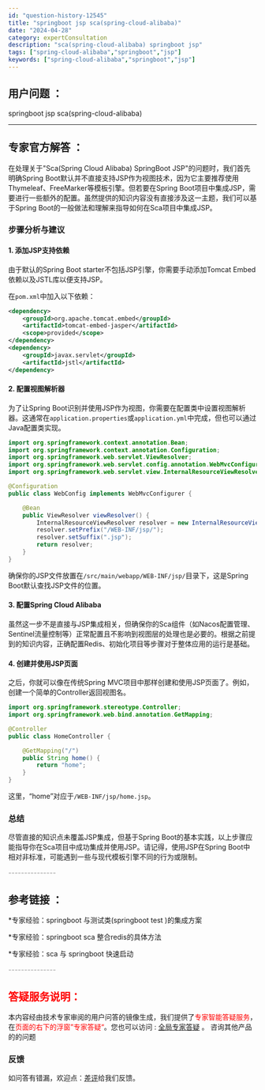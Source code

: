 ```yaml
---
id: "question-history-12545"
title: "springboot jsp sca(spring-cloud-alibaba)"
date: "2024-04-28"
category: expertConsultation
description: "sca(spring-cloud-alibaba) springboot jsp"
tags: ["spring-cloud-alibaba","springboot","jsp"]
keywords: ["spring-cloud-alibaba","springboot","jsp"]
---
```


## 用户问题 ： 
 springboot jsp sca(spring-cloud-alibaba) 

---------------
## 专家官方解答 ：

在处理关于"Sca(Spring Cloud Alibaba) SpringBoot JSP"的问题时，我们首先明确Spring Boot默认并不直接支持JSP作为视图技术，因为它主要推荐使用Thymeleaf、FreeMarker等模板引擎。但若要在Spring Boot项目中集成JSP，需要进行一些额外的配置。虽然提供的知识内容没有直接涉及这一主题，我们可以基于Spring Boot的一般做法和理解来指导如何在Sca项目中集成JSP。

### 步骤分析与建议

#### 1. 添加JSP支持依赖
由于默认的Spring Boot starter不包括JSP引擎，你需要手动添加Tomcat Embed依赖以及JSTL库以便支持JSP。

在`pom.xml`中加入以下依赖：
```xml
<dependency>
    <groupId>org.apache.tomcat.embed</groupId>
    <artifactId>tomcat-embed-jasper</artifactId>
    <scope>provided</scope>
</dependency>
<dependency>
    <groupId>javax.servlet</groupId>
    <artifactId>jstl</artifactId>
</dependency>
```

#### 2. 配置视图解析器
为了让Spring Boot识别并使用JSP作为视图，你需要在配置类中设置视图解析器。这通常在`application.properties`或`application.yml`中完成，但也可以通过Java配置类实现。

```java
import org.springframework.context.annotation.Bean;
import org.springframework.context.annotation.Configuration;
import org.springframework.web.servlet.ViewResolver;
import org.springframework.web.servlet.config.annotation.WebMvcConfigurer;
import org.springframework.web.servlet.view.InternalResourceViewResolver;

@Configuration
public class WebConfig implements WebMvcConfigurer {

    @Bean
    public ViewResolver viewResolver() {
        InternalResourceViewResolver resolver = new InternalResourceViewResolver();
        resolver.setPrefix("/WEB-INF/jsp/");
        resolver.setSuffix(".jsp");
        return resolver;
    }
}
```

确保你的JSP文件放置在`/src/main/webapp/WEB-INF/jsp/`目录下，这是Spring Boot默认查找JSP文件的位置。

#### 3. 配置Spring Cloud Alibaba
虽然这一步不是直接与JSP集成相关，但确保你的Sca组件（如Nacos配置管理、Sentinel流量控制等）正常配置且不影响到视图层的处理也是必要的。根据之前提到的知识内容，正确配置Redis、初始化项目等步骤对于整体应用的运行是基础。

#### 4. 创建并使用JSP页面
之后，你就可以像在传统Spring MVC项目中那样创建和使用JSP页面了。例如，创建一个简单的Controller返回视图名。

```java
import org.springframework.stereotype.Controller;
import org.springframework.web.bind.annotation.GetMapping;

@Controller
public class HomeController {

    @GetMapping("/")
    public String home() {
        return "home";
    }
}
```

这里，“home”对应于`/WEB-INF/jsp/home.jsp`。

### 总结
尽管直接的知识点未覆盖JSP集成，但基于Spring Boot的基本实践，以上步骤应能指导你在Sca项目中成功集成并使用JSP。请记得，使用JSP在Spring Boot中相对非标准，可能遇到一些与现代模板引擎不同的行为或限制。


<font color="#949494">---------------</font> 


## 参考链接 ：

*专家经验：springboot 与测试类(springboot test )的集成方案 
 
 *专家经验：springboot sca 整合redis的具体方法 
 
 *专家经验：sca 与 springboot 快速启动 


 <font color="#949494">---------------</font> 
 


## <font color="#FF0000">答疑服务说明：</font> 

本内容经由技术专家审阅的用户问答的镜像生成，我们提供了<font color="#FF0000">专家智能答疑服务</font>，在<font color="#FF0000">页面的右下的浮窗”专家答疑“</font>。您也可以访问 : [全局专家答疑](https://opensource.alibaba.com/chatBot) 。 咨询其他产品的的问题

### 反馈
如问答有错漏，欢迎点：[差评](https://ai.nacos.io/user/feedbackByEnhancerGradePOJOID?enhancerGradePOJOId=12638)给我们反馈。
